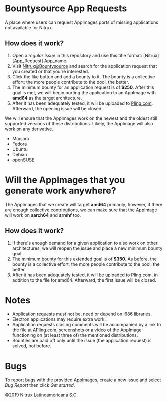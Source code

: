 # Bountysource App Requests
A place where users can request AppImages ports of missing applications not available for Nitrux.

## How does it work?

1. Open a *regular issue* in this repository and use this title format: [Nitrux] [App_Request] App_name.
2. Visit [Nitrux@Bountysource](https://www.bountysource.com/teams/nitrux/issues) and search for the application request that you created or that you're interested.
3. Click the like button and add a bounty to it. The bounty is a collective effort; the more people contribute to the pool, the better.
4. The minimum bounty for an application request is of **$250**. After this goal is met, we will begin porting the application to an AppImage with **amd64** as the target architecture.
5. After it has been adequately tested, it will be uploaded to [Pling.com](Pling.com). Afterward, the opening issue will be closed.

We will ensure that the AppImages work on the newest and the oldest still supported versions of these distributions. Likely, the AppImage will also work on any derivative.

* Manjaro
* Fedora
* Ubuntu
* Debian
* openSUSE

# Will the AppImages that you generate work anywhere?

The AppImages that we create will target **amd64** primarily; however, if there are enough collective contributions, we can make sure that the AppImage will work on **aarch64** and **armhf** too.

## How does it work?

1. If there's enough demand for a given application to also work on other architectures, we will reopen the issue and place a new minimum bounty goal.
2. The minimum bounty for this extended goal is of **$350**. As before, the bounty is a collective effort; the more people contribute to the pool, the better.
3. After it has been adequately tested, it will be uploaded to [Pling.com](PLing.com), in addition to the file for amd64. Afterward, the first issue will be closed.

# Notes

* Application requests must not be, need or depend on i686 libraries.
* Electron applications may require extra work.
* Application requests closing comments will be accompanied by a link to the file at A[Pling.com](PLing.com), screenshots or a video of the AppImage functioning on (at least three of) the mentioned distributions.
* Bounties are paid off only until the issue (the application request) is solved, not before.

# Bugs

To report bugs with the provided AppImages, create a new issue and select *Bug Report* then click *Get started*.

©2019 Nitrux Latinoamericana S.C.
